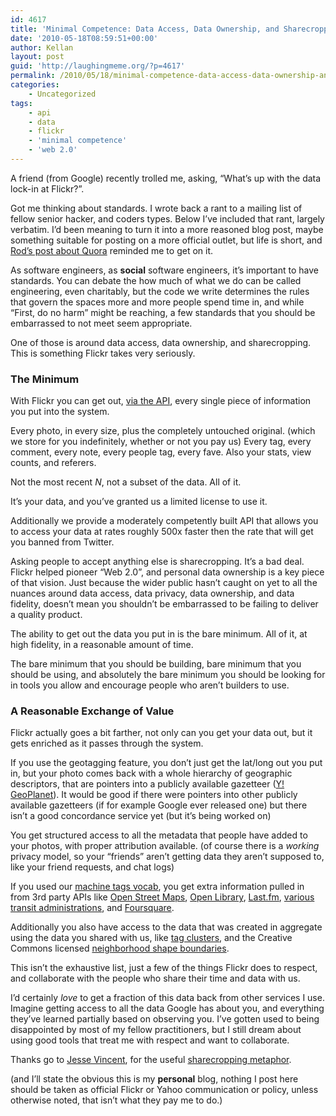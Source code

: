 ```yaml
---
id: 4617
title: 'Minimal Competence: Data Access, Data Ownership, and Sharecropping.'
date: '2010-05-18T08:59:51+00:00'
author: Kellan
layout: post
guid: 'http://laughingmeme.org/?p=4617'
permalink: /2010/05/18/minimal-competence-data-access-data-ownership-and-sharecropping/
categories:
    - Uncategorized
tags:
    - api
    - data
    - flickr
    - 'minimal competence'
    - 'web 2.0'
---
```


A friend (from Google) recently trolled me, asking, “What’s up with the data lock-in at Flickr?”.

Got me thinking about standards. I wrote back a rant to a mailing list of fellow senior hacker, and coders types. Below I’ve included that rant, largely verbatim. I’d been meaning to turn it into a more reasoned blog post, maybe something suitable for posting on a more official outlet, but life is short, and [Rod’s post about Quora](http://groovymother.com/2010/may/16/importance-api/) reminded me to get on it.

As software engineers, as **social** software engineers, it’s important to have standards. You can debate the how much of what we do can be called engineering, even charitably, but the code we write determines the rules that govern the spaces more and more people spend time in, and while “First, do no harm” might be reaching, a few standards that you should be embarrassed to not meet seem appropriate.

One of those is around data access, data ownership, and sharecropping. This is something Flickr takes very seriously.

### The Minimum

With Flickr you can get out, [via the API](http://www.flickr.com/services/api/), every single piece of information you put into the system.

Every photo, in every size, plus the completely untouched original. (which we store for you indefinitely, whether or not you pay us) Every tag, every comment, every note, every people tag, every fave. Also your stats, view counts, and referers.

Not the most recent *N*, not a subset of the data. All of it.

It’s your data, and you’ve granted us a limited license to use it.

Additionally we provide a moderately competently built API that allows you to access your data at rates roughly 500x faster then the rate that will get you banned from Twitter.

Asking people to accept anything else is sharecropping. It’s a bad deal. Flickr helped pioneer “Web 2.0”, and personal data ownership is a key piece of that vision. Just because the wider public hasn’t caught on yet to all the nuances around data access, data privacy, data ownership, and data fidelity, doesn’t mean you shouldn’t be embarrassed to be failing to deliver a quality product.

The ability to get out the data you put in is the bare minimum. All of it, at high fidelity, in a reasonable amount of time.

The bare minimum that you should be building, bare minimum that you should be using, and absolutely the bare minimum you should be looking for in tools you allow and encourage people who aren’t builders to use.

### A Reasonable Exchange of Value

Flickr actually goes a bit farther, not only can you get your data out, but it gets enriched as it passes through the system.

If you use the geotagging feature, you don’t just get the lat/long out you put in, but your photo comes back with a whole hierarchy of geographic descriptors, that are pointers into a publicly available gazetteer ([Y! GeoPlanet](http://developer.yahoo.com/geo/geoplanet/)). It would be good if there were pointers into other publicly available gazetteers (if for example Google ever released one) but there isn’t a good concordance service yet (but it’s being worked on)

You get structured access to all the metadata that people have added to your photos, with proper attribution available. (of course there is a *working* privacy model, so your “friends” aren’t getting data they aren’t supposed to, like your friend requests, and chat logs)

If you used our [machine tags vocab](http://code.flickr.com/blog/2009/07/06/extraextraextra/), you get extra information pulled in from 3rd party APIs like [Open Street Maps](http://www.flickr.com/photos/tags/osm:*=), [Open Library](http://www.flickr.com/photos/tags/openlibrary:*=), [Last.fm](http://www.flickr.com/photos/tags/lastfm:*=), [various transit administrations](http://fakesubwayapis.appspot.com/), and [Foursquare](http://www.flickr.com/photos/tags/foursquare:*=).

Additionally you also have access to the data that was created in aggregate using the data you shared with us, like [tag clusters](http://www.flickr.com/photos/tags/open/clusters/), and the Creative Commons licensed [neighborhood shape boundaries](http://code.flickr.com/blog/2009/05/21/flickr-shapefiles-public-dataset-10/).

This isn’t the exhaustive list, just a few of the things Flickr does to respect, and collaborate with the people who share their time and data with us.

I’d certainly *love* to get a fraction of this data back from other services I use. Imagine getting access to all the data Google has about you, and everything they’ve learned partially based on observing you. I’ve gotten used to being disappointed by most of my fellow practitioners, but I still dream about using good tools that treat me with respect and want to collaborate.

Thanks go to [Jesse Vincent](http://www.fsck.com/), for the useful [sharecropping metaphor](http://www.slideshare.net/IgniteBoston/12-jesse-vincent).

(and I’ll state the obvious this is my **personal** blog, nothing I post here should be taken as official Flickr or Yahoo communication or policy, unless otherwise noted, that isn’t what they pay me to do.)